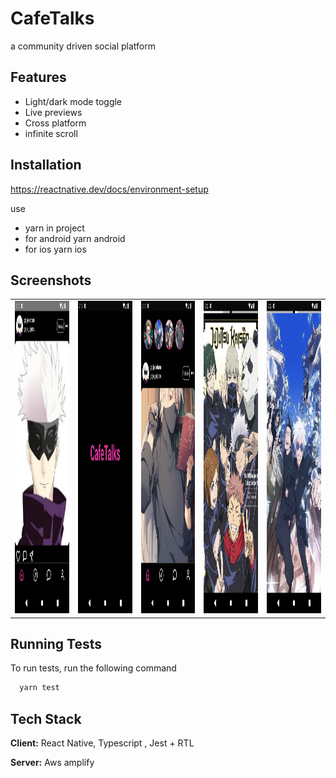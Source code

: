 
# CafeTalks

a community driven social platform


## Features

- Light/dark mode toggle
- Live previews
- Cross platform
- infinite scroll


## Installation

https://reactnative.dev/docs/environment-setup

use
- yarn in project
- for android yarn android
- for ios yarn ios
    
## Screenshots

 <table>
        <tr>
            <td><img src="screenshots/Screenshot_1696020046.png" alt="Image 1" width="200" height="500"></td>
            <td><img src="screenshots/Screenshot_1696020590.png" alt="Image 2" width="200" height="500"></td>
            <td><img src="screenshots/Screenshot_1696020596.png" alt="Image 3" width="200" height="500"></td>
            <td><img src="screenshots/Screenshot_1696020721.png" alt="Image 4" width="200" height="500"></td>
            <td><img src="screenshots/Screenshot_1696020726.png" alt="Image 5" width="200" height="500"></td>
        </tr>
    </table>


## Running Tests

To run tests, run the following command

```bash
  yarn test
```





## Tech Stack

**Client:** React Native, Typescript , Jest + RTL

**Server:** Aws amplify 

